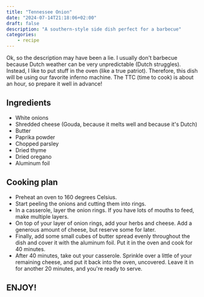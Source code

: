 ```yaml
---
title: "Tennessee Onion"
date: "2024-07-14T21:18:06+02:00"
draft: false
description: "A southern-style side dish perfect for a barbecue"
categories: 
    - recipe
---
```

Ok, so the description may have been a lie. I usually don't barbecue because Dutch weather can be very unpredictable (Dutch struggles). Instead, I like to put stuff in the oven (like a true patriot). Therefore, this dish will be using our favorite inferno machine. The TTC (time to cook) is about an hour, so prepare it well in advance! 

## Ingredients
- White onions
- Shredded cheese (Gouda, because it melts well and because it's Dutch)
- Butter
- Paprika powder
- Chopped parsley
- Dried thyme
- Dried oregano
- Aluminum foil

## Cooking plan
- Preheat an oven to 160 degrees Celsius. 
- Start peeling the onions and cutting them into rings. 
- In a casserole, layer the onion rings. If you have lots of mouths to feed, make multiple layers. 
- On top of your layer of onion rings, add your herbs and cheese. Add a generous amount of cheese, but reserve some for later.
- Finally, add some small cubes of butter spread evenly throughout the dish and cover it with the aluminum foil. Put it in the oven and cook for 40 minutes. 
- After 40 minutes, take out your casserole. Sprinkle over a little of your remaining cheese, and put it back into the oven, uncovered. Leave it in for another 20 minutes, and you're ready to serve. 

## ENJOY!
